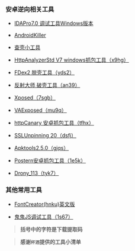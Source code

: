 
### 安卓逆向相关工具

- [IDAPro7.0 调试工具Windows版本](https://download.csdn.net/download/weixin_43582101/12701873)

- [AndroidKiller](https://down.52pojie.cn/Tools/Android_Tools/) 

- [查壳小工具](https://download.csdn.net/download/weixin_43582101/12837573) 

- [HttpAnalyzerStd V7 windows抓包工具（x9hg）](https://pan.baidu.com/s/1p3ThL5yqqc5XwTrDdmmGCg)

- [FDex2 脱壳工具（yds2）](https://pan.baidu.com/s/1e0zcp1IzA-u7UC-A3gaj8g)

- [反射大师 破壳工具（an39）](https://pan.baidu.com/s/170oS04qoFdd-Btu9DanHfg) 

- [Xposed（7sgb）](https://pan.baidu.com/s/15WnJD8qj9UzSss55DWLNfA)

- [VAExposed（mu9q）](https://pan.baidu.com/s/1fd0r2fy4mm4jUArGE4MZvA)

- [httpCanary 安卓抓包工具（tfhx）](https://pan.baidu.com/s/1mdHHaXulnsM6Zxf335yMHA)

- [SSLUnpinning 20（dsfj）](https://pan.baidu.com/s/1EZuv-JK0a-TLHhw4v6SkvQ)  

- [Apktools2.5.0（gjqs）](https://pan.baidu.com/s/12qB4N_2Fg-IsTB2BcQuiDw) 

- [Postern安卓抓包工具（1e5k）](https://pan.baidu.com/s/1A-2kIVnYSxpgHqiDn4mqnw)  

- [Drony_113（tyk7）](https://pan.baidu.com/s/14d6ezZXRWDQayL73d2E8gw)  

### 其他常用工具

- [FontCreator(hnku)英文版](https://pan.baidu.com/s/1Ek34ePZpJYTkmiCuKsqIMQ)

- [鬼鬼JS调试工具（1s67）](https://pan.baidu.com/s/1hjdgx3DOTJMp0wtYGAa67A)


> **括号中的字符是下载提取码**

> **感谢`杯酒`提供的工具小清单**